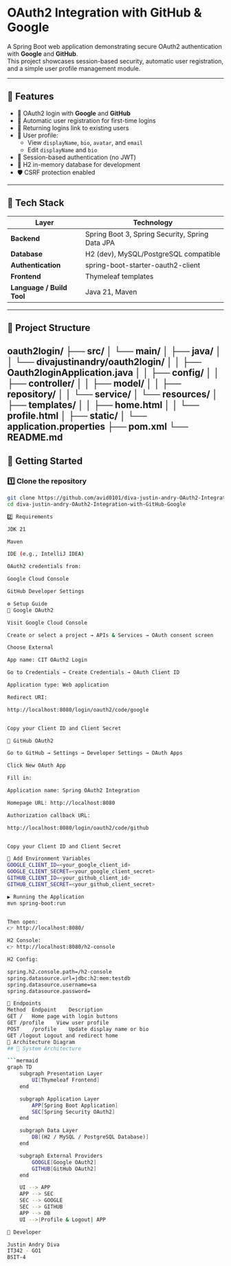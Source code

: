 # OAuth2 Integration with GitHub & Google

A Spring Boot web application demonstrating secure OAuth2 authentication with **Google** and **GitHub**.  
This project showcases session-based security, automatic user registration, and a simple user profile management module.

---

## 🚀 Features

- 🔐 OAuth2 login with **Google** and **GitHub**
- 🧍 Automatic user registration for first-time logins
- 🔁 Returning logins link to existing users
- 👤 User profile:
  - View `displayName`, `bio`, `avatar`, and `email`
  - Edit `displayName` and `bio`
- 🧱 Session-based authentication (no JWT)
- 💾 H2 in-memory database for development
- 🛡️ CSRF protection enabled

---

## 🧰 Tech Stack

| Layer | Technology |
|-------|-------------|
| **Backend** | Spring Boot 3, Spring Security, Spring Data JPA |
| **Database** | H2 (dev), MySQL/PostgreSQL compatible |
| **Authentication** | spring-boot-starter-oauth2-client |
| **Frontend** | Thymeleaf templates |
| **Language / Build Tool** | Java 21, Maven |

---

## 📁 Project Structure

oauth2login/
├── src/
│   └── main/
│       ├── java/
│       │   └── divajustinandry/oauth2login/
│       │       ├── Oauth2loginApplication.java
│       │       ├── config/
│       │       ├── controller/
│       │       ├── model/
│       │       ├── repository/
│       │       └── service/
│       └── resources/
│           ├── templates/
│           │   ├── home.html
│           │   └── profile.html
│           ├── static/
│           └── application.properties
├── pom.xml
└── README.md
---

## 🧭 Getting Started

### 1️⃣ Clone the repository

```bash
git clone https://github.com/avid0101/diva-justin-andry-OAuth2-Integration-with-GitHub-Google.git
cd diva-justin-andry-OAuth2-Integration-with-GitHub-Google

2️⃣ Requirements

JDK 21

Maven

IDE (e.g., IntelliJ IDEA)

OAuth2 credentials from:

Google Cloud Console

GitHub Developer Settings

⚙️ Setup Guide
🔸 Google OAuth2

Visit Google Cloud Console

Create or select a project → APIs & Services → OAuth consent screen

Choose External

App name: CIT OAuth2 Login

Go to Credentials → Create Credentials → OAuth Client ID

Application type: Web application

Redirect URI:

http://localhost:8080/login/oauth2/code/google


Copy your Client ID and Client Secret

🔸 GitHub OAuth2

Go to GitHub → Settings → Developer Settings → OAuth Apps

Click New OAuth App

Fill in:

Application name: Spring OAuth2 Integration

Homepage URL: http://localhost:8080

Authorization callback URL:

http://localhost:8080/login/oauth2/code/github


Copy your Client ID and Client Secret

🔸 Add Environment Variables
GOOGLE_CLIENT_ID=<your_google_client_id>
GOOGLE_CLIENT_SECRET=<your_google_client_secret>
GITHUB_CLIENT_ID=<your_github_client_id>
GITHUB_CLIENT_SECRET=<your_github_client_secret>

▶️ Running the Application
mvn spring-boot:run


Then open:
👉 http://localhost:8080/

H2 Console:
👉 http://localhost:8080/h2-console

H2 Config:

spring.h2.console.path=/h2-console
spring.datasource.url=jdbc:h2:mem:testdb
spring.datasource.username=sa
spring.datasource.password=

📡 Endpoints
Method	Endpoint	Description
GET	/	Home page with login buttons
GET	/profile	View user profile
POST	/profile	Update display name or bio
GET	/logout	Logout and redirect home
🧩 Architecture Diagram
## 🧩 System Architecture

```mermaid
graph TD
    subgraph Presentation Layer
        UI[Thymeleaf Frontend]
    end

    subgraph Application Layer
        APP[Spring Boot Application]
        SEC[Spring Security OAuth2]
    end

    subgraph Data Layer
        DB[(H2 / MySQL / PostgreSQL Database)]
    end

    subgraph External Providers
        GOOGLE[Google OAuth2]
        GITHUB[GitHub OAuth2]
    end

    UI --> APP
    APP --> SEC
    SEC --> GOOGLE
    SEC --> GITHUB
    APP --> DB
    UI -->|Profile & Logout| APP

👥 Developer

Justin Andry Diva 
IT342 - GO1
BSIT-4

